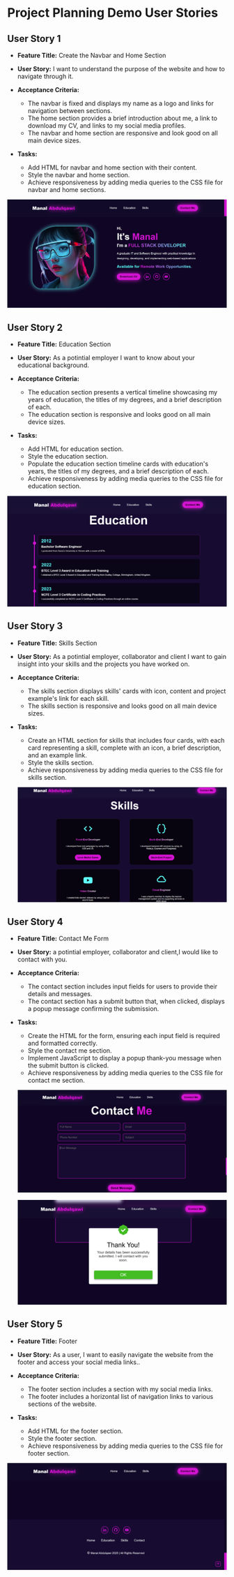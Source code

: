 # Project Planning Demo User Stories

## User Story 1
- **Feature Title:** Create the Navbar and Home Section
- **User Story:** I want to understand the purpose of the website and how to navigate through it.
- **Acceptance Criteria:** 
    - The navbar is fixed and displays my name as a logo and links for navigation between sections.
    - The home section provides a brief introduction about me, a link to download my CV, and links to my social media profiles.
    - The navbar and home section are responsive and look good on all main device sizes.

- **Tasks:** 
    - Add HTML for navbar and home section with their content.
    - Style the navbar and home section.
    - Achieve responsiveness by adding media queries to the CSS file for navbar and home sections.

![Screenshot of navbar and home section](assets/images/home-section.png)


## User Story 2
- **Feature Title:** Education Section
- **User Story:** As a potintial employer I want to know about your educational background.
- **Acceptance Criteria:** 
    - The education section presents a vertical timeline showcasing my years of education, the titles of my degrees, and a brief description of each.
    - The education section is responsive and looks good on all main device sizes.

- **Tasks:** 
    - Add HTML for education section.
    - Style the education section. 
    - Populate the education section timeline cards with education's years, the titles of my degrees, and a brief description of each.
    - Achieve responsiveness by adding media queries to the CSS file for education section.

![Screenshot of education section](assets/images/education-section.png)



## User Story 3
- **Feature Title:** Skills Section
- **User Story:** As a potintial employer, collaborator and client I want to gain insight into your skills and the projects you have worked on.
- **Acceptance Criteria:** 
    - The skills section displays skills' cards with icon, content and project example's link for each skill.
    - The skills section is responsive and looks good on all main device sizes.

- **Tasks:** 
    - Create an HTML section for skills that includes four cards, with each card representing a skill, complete with an icon, a brief description, and an example link.
    - Style the skills section.
    - Achieve responsiveness by adding media queries to the CSS file for skills section.

   ![Screenshot of skills section](assets/images/skills-section.png)


## User Story 4
- **Feature Title:** Contact Me Form
- **User Story:**  a potintial employer, collaborator and client,I would like to contact with you.
- **Acceptance Criteria:** 
    - The contact section includes input fields for users to provide their details and messages.
    - The contact section has a submit button that, when clicked, displays a popup message confirming the submission.

- **Tasks:** 
   -  Create the HTML for the form, ensuring each input field is required and formatted correctly.
   - Style the contact me section.
   - Implement JavaScript to display a popup thank-you message when the submit button is clicked.
   - Achieve responsiveness by adding media queries to the CSS file for contact me section.


   ![Screenshot of contact me section](assets/images/contact-section.png)

   ![Screenshot of contact me section](assets/images/popup-message.png)



## User Story 5
- **Feature Title:** Footer
- **User Story:**  As a user, I want to easily navigate the website from the footer and access your social media links..
- **Acceptance Criteria:** 
    - The footer section includes a section with my social media links. 
    - The footer includes a horizontal list of navigation links to various sections of the website.

- **Tasks:** 
    - Add HTML for the footer section.
    - Style the footer section.
    - Achieve responsiveness by adding media queries to the CSS file for footer section.

![Screenshot of footer section](assets/images/footer-section.png)


